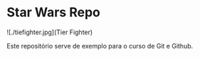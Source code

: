 # Star Wars Repo

![./tiefighter.jpg](Tier Fighter)

Este repositório serve de exemplo para o curso de Git e Github.
